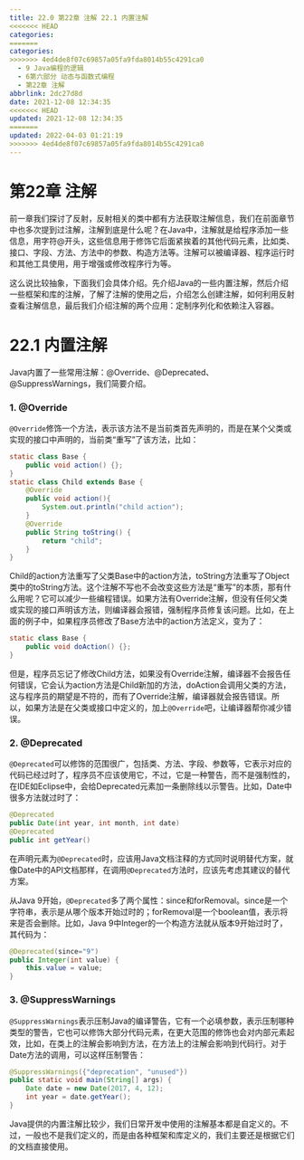 ```yaml
---
title: 22.0 第22章 注解 22.1 内置注解
<<<<<<< HEAD
categories:
=======
categories: 
>>>>>>> 4ed4de8f07c69857a05fa9fda8014b55c4291ca0
  - 9 Java编程的逻辑
  - 6第六部分 动态与函数式编程
  - 第22章 注解
abbrlink: 2dc27d8d
date: 2021-12-08 12:34:35
<<<<<<< HEAD
updated: 2021-12-08 12:34:35
=======
updated: 2022-04-03 01:21:19
>>>>>>> 4ed4de8f07c69857a05fa9fda8014b55c4291ca0
---
```

# 第22章 注解
前一章我们探讨了反射，反射相关的类中都有方法获取注解信息，我们在前面章节中也多次提到过注解，注解到底是什么呢？在Java中，注解就是给程序添加一些信息，用字符@开头，这些信息用于修饰它后面紧挨着的其他代码元素，比如类、接口、字段、方法、方法中的参数、构造方法等。注解可以被编译器、程序运行时和其他工具使用，用于增强或修改程序行为等。

这么说比较抽象，下面我们会具体介绍。先介绍Java的一些内置注解，然后介绍一些框架和库的注解，了解了注解的使用之后，介绍怎么创建注解，如何利用反射查看注解信息，最后我们介绍注解的两个应用：定制序列化和依赖注入容器。

# 22.1 内置注解
Java内置了一些常用注解：@Override、@Deprecated、@SuppressWarnings，我们简要介绍。

### 1. @Override
`@Override`修饰一个方法，表示该方法不是当前类首先声明的，而是在某个父类或实现的接口中声明的，当前类“重写”了该方法，比如：

```java
static class Base {
    public void action() {};
}
static class Child extends Base {
    @Override
    public void action(){
        System.out.println("child action");
    }
    @Override
    public String toString() {
        return "child";
    }
}
```

Child的action方法重写了父类Base中的action方法，toString方法重写了Object类中的toString方法。这个注解不写也不会改变这些方法是“重写”的本质，那有什么用呢？它可以减少一些编程错误。如果方法有Override注解，但没有任何父类或实现的接口声明该方法，则编译器会报错，强制程序员修复该问题。比如，在上面的例子中，如果程序员修改了Base方法中的action方法定义，变为了：

```java
static class Base {
    public void doAction() {};
}
```

但是，程序员忘记了修改Child方法，如果没有Override注解，编译器不会报告任何错误，它会认为action方法是Child新加的方法，doAction会调用父类的方法，这与程序员的期望是不符的，而有了Override注解，编译器就会报告错误。所以，如果方法是在父类或接口中定义的，加上`@Override`吧，让编译器帮你减少错误。

### 2. @Deprecated
`@Deprecated`可以修饰的范围很广，包括类、方法、字段、参数等，它表示对应的代码已经过时了，程序员不应该使用它，不过，它是一种警告，而不是强制性的，在IDE如Eclipse中，会给Deprecated元素加一条删除线以示警告。比如，Date中很多方法就过时了：

```java
@Deprecated
public Date(int year, int month, int date)
@Deprecated
public int getYear()
```

在声明元素为`@Deprecated`时，应该用Java文档注释的方式同时说明替代方案，就像Date中的API文档那样，在调用`@Deprecated`方法时，应该先考虑其建议的替代方案。

从Java 9开始，`@Deprecated`多了两个属性：since和forRemoval。since是一个字符串，表示是从哪个版本开始过时的；forRemoval是一个boolean值，表示将来是否会删除。比如，Java 9中Integer的一个构造方法就从版本9开始过时了，其代码为：

```java
@Deprecated(since="9")
public Integer(int value) {
    this.value = value;
}
```

### 3. @SuppressWarnings
`@SuppressWarnings`表示压制Java的编译警告，它有一个必填参数，表示压制哪种类型的警告，它也可以修饰大部分代码元素，在更大范围的修饰也会对内部元素起效，比如，在类上的注解会影响到方法，在方法上的注解会影响到代码行。对于Date方法的调用，可以这样压制警告：

```java
@SuppressWarnings({"deprecation", "unused"})
public static void main(String[] args) {
    Date date = new Date(2017, 4, 12);
    int year = date.getYear();
}
```

Java提供的内置注解比较少，我们日常开发中使用的注解基本都是自定义的。不过，一般也不是我们定义的，而是由各种框架和库定义的，我们主要还是根据它们的文档直接使用。
